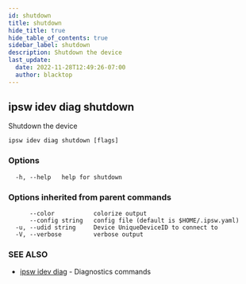 ```yaml
---
id: shutdown
title: shutdown
hide_title: true
hide_table_of_contents: true
sidebar_label: shutdown
description: Shutdown the device
last_update:
  date: 2022-11-28T12:49:26-07:00
  author: blacktop
---
```

## ipsw idev diag shutdown

Shutdown the device

```
ipsw idev diag shutdown [flags]
```

### Options

```
  -h, --help   help for shutdown
```

### Options inherited from parent commands

```
      --color           colorize output
      --config string   config file (default is $HOME/.ipsw.yaml)
  -u, --udid string     Device UniqueDeviceID to connect to
  -V, --verbose         verbose output
```

### SEE ALSO

* [ipsw idev diag](/docs/cli/ipsw/idev/diag)	 - Diagnostics commands


